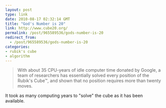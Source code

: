 ```yaml
---
layout: post
type: link
date: 2010-08-17 02:32:14 GMT
title: "God's Number is 20"
link: http://www.cube20.org/
permalink: /post/965589536/gods-number-is-20
redirect_from: 
  - /post/965589536/gods-number-is-20
categories:
- rubik's cube
- algorithm
---
```

<blockquote>With about 35 CPU-years of idle computer time donated by Google, a team of researchers has essentially solved every position of the Rubik's Cube™, and shown that no position requires more than twenty moves.</blockquote>
It took as many computing years to "solve" the cube as it has been available.